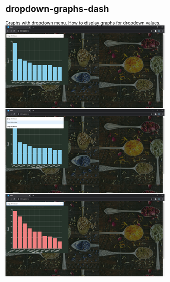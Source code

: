 # dropdown-graphs-dash
Graphs with dropdown menu.
How to display graphs for dropdown values.<br>
![](assets/Screenshot%20(247).png)
![](assets/Screenshot%20(249).png)
![](assets/Screenshot%20(248).png)


